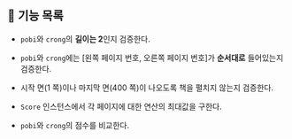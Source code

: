 ## 🚀 기능 목록

- `pobi`와 `crong`의 **길이는 2**인지 검증한다.


- `pobi`와 `crong`에는 [왼쪽 페이지 번호, 오른쪽 페이지 번호]가 **순서대로** 들어있는지 검증한다.


- 시작 면(1 쪽)이나 마지막 면(400 쪽)이 나오도록 책을 펼치지 않는지 검증한다.


- `Score` 인스턴스에서 각 페이지에 대한 연산의 최대값을 구한다.


- `pobi`와 `crong`의 점수를 비교한다. 